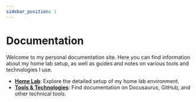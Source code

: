 ```yaml
---
sidebar_position: 1
---
```


# Documentation

Welcome to my personal documentation site. Here you can find information about my home lab setup, as well as guides and notes on various tools and technologies I use.

* **[Home Lab](/docs/home-lab)**: Explore the detailed setup of my home lab environment.
* **[Tools & Technologies](/docs/tools-technologies)**: Find documentation on Docusaurus, GitHub, and other technical tools.